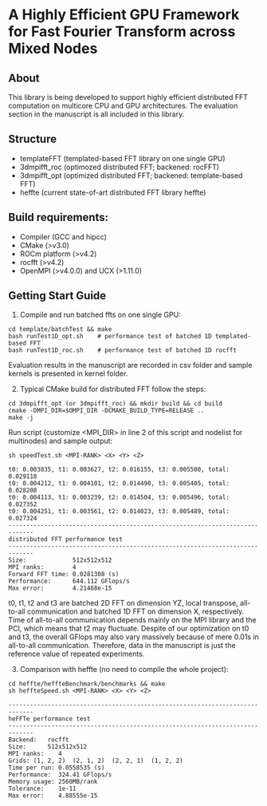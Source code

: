 # A Highly Efficient GPU Framework for Fast Fourier Transform across Mixed Nodes

## About
This library is being developed to support highly efficient distributed FFT computation on multicore CPU and GPU architectures. The evaluation section in the manuscript is all included in this library.

## Structure
- templateFFT  (templated-based FFT library on one single GPU)
- 3dmpifft_roc (optimozed distributed FFT; backened: rocFFT)
- 3dmpifft_opt (optimized distributed FFT; backened: template-based FFT)
- heffte       (current state-of-art distributed FFT library heffte)


## Build requirements:
- Compiler (GCC and hipcc)
- CMake (>v3.0)
- ROCm platform (>v4.2)
- rocfft (>v4.2)
- OpenMPI (>v4.0.0) and UCX (>1.11.0)

## Getting Start Guide
1. Compile and run batched ffts on one single GPU:
```
cd template/batchTest && make 
bash runTest1D_opt.sh    # performance test of batched 1D templated-based FFT
bash runTest1D_roc.sh    # performance test of batched 1D rocfft
```
Evaluation results in the manuscript are recorded in csv folder and sample kernels is presented in kernel folder.

2. Typical CMake build for distributed FFT follow the steps:
```
cd 3dmpifft_opt (or 3dmpifft_roc) && mkdir build && cd build
cmake -DMPI_DIR=$OMPI_DIR -DCMAKE_BUILD_TYPE=RELEASE ..
make -j
```
Run script (customize <MPI_DIR> in line 2 of this script and nodelist for multinodes) and sample output:
```
sh speedTest.sh <MPI-RANK> <X> <Y> <Z> 

t0: 0.003835, t1: 0.003627, t2: 0.016155, t3: 0.005500, total: 0.029118
t0: 0.004212, t1: 0.004101, t2: 0.014490, t3: 0.005405, total: 0.028208
t0: 0.004113, t1: 0.003239, t2: 0.014504, t3: 0.005496, total: 0.027352
t0: 0.004251, t1: 0.003561, t2: 0.014023, t3: 0.005489, total: 0.027324
----------------------------------------------------------------------------- 
distributed FFT performance test
----------------------------------------------------------------------------- 
Size:             512x512x512
MPI ranks:        4
Forward FFT time: 0.0281308 (s)
Performance:      644.112 GFlops/s
Max error:        4.21468e-15

```
t0, t1, t2 and t3 are batched 2D FFT on dimension YZ, local transpose, all-to-all communication and batched 1D FFT on dimension X, respectively. Time of all-to-all communication depends mainly on the MPI library and the PCI, which means that t2 may fluctuate. Despite of our optimization on t0 and t3, the overall GFlops may also vary massively because of mere 0.01s in all-to-all communication. Therefore, data in the manuscript is just the reference value of repeated experiments.

3. Comparison with heffte (no need to compile the whole project):
```
cd heffte/heffteBenchmark/benchmarks && make
sh heffteSpeed.sh <MPI-RANK> <X> <Y> <Z> 

----------------------------------------------------------------------------- 
heFFTe performance test
----------------------------------------------------------------------------- 
Backend:   rocfft
Size:      512x512x512
MPI ranks:    4
Grids: (1, 2, 2)  (2, 1, 2)  (2, 2, 1)  (1, 2, 2)  
Time per run: 0.0558535 (s)
Performance:  324.41 GFlops/s
Memory usage: 2560MB/rank
Tolerance:    1e-11
Max error:    4.88555e-15
```


